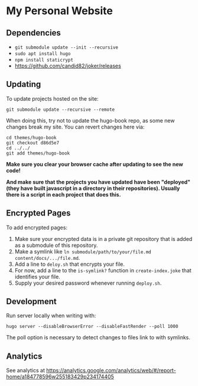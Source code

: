 # My Personal Website

## Dependencies

 - `git submodule update --init --recursive`
 - `sudo apt install hugo`
 - `npm install staticrypt`
 - https://github.com/candid82/joker/releases

## Updating

To update projects hosted on the site:

```
git submodule update --recursive --remote
```

When doing this, try not to update the hugo-book repo, as some new changes break my site.  You can revert changes here via:

```
cd themes/hugo-book
git checkout d86d5e7
cd ../../
git add themes/hugo-book
```

**Make sure you clear your browser cache after updating to see the new code!**

**And make sure that the projects you have updated have been "deployed" (they
have built javascript in a directory in their repositories).
Usually there is a script in each project that does this.**

## Encrypted Pages

To add encrypted pages:

1. Make sure your encrypted data is in a private git repository that is added as
   a submodule of this repository.
2. Make a symlink like `ln submodule/path/to/your/file.md
   content/docs/.../file.md`.
3. Add a line to `deloy.sh` that encrypts your file.
4. For now, add a line to the `is-symlink?` function in `create-index.joke` that
   identifies your file.
5. Supply your desired password whenever running `deploy.sh`.

## Development

Run server locally when writing with:

```
hugo server --disableBrowserError --disableFastRender --poll 1000
```

The poll option is necessary to detect changes to files link to with symlinks.

## Analytics

See analytics at https://analytics.google.com/analytics/web/#/report-home/a184778596w255183429p234174405
